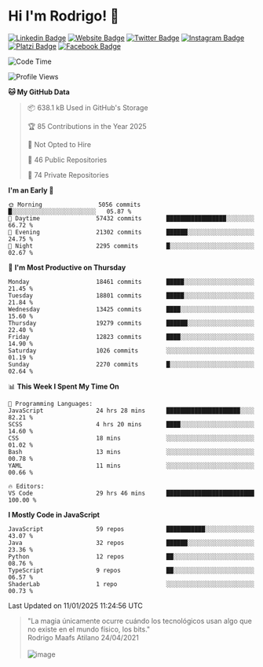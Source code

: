 # Hi I'm Rodrigo! 👋
[![Linkedin Badge](https://img.shields.io/badge/-rmaafs-blue?style=flat&logo=Linkedin&logoColor=white&link=https://www.linkedin.com/in/rmaafs/)](https://www.linkedin.com/in/rmaafs/)
[![Website Badge](https://img.shields.io/badge/-rmaafs.com-0a192f?style=flat&logo=Google-Chrome&logoColor=white&link=https://rmaafs.com)](https://rmaafs.com)
[![Twitter Badge](https://img.shields.io/badge/-@royendero-1ca0f1?style=flat&labelColor=1ca0f1&logo=twitter&logoColor=white&link=https://twitter.com/royendero)](https://twitter.com/royendero)
[![Instagram Badge](https://img.shields.io/badge/-@rmaafs-purple?style=flat&logo=instagram&logoColor=white&link=https://instagram.com/rmaafs/)](https://instagram.com/rmaafs)
[![Platzi Badge](https://img.shields.io/badge/-rmaafs-203845?style=flat&logo=Platzi&logoColor=98CA3F&link=https://platzi.com/p/rmaafs/)](https://platzi.com/p/rmaafs/)
[![Facebook Badge](https://img.shields.io/badge/-rmaafs-046CE4?style=flat&logo=Facebook&logoColor=white&link=https://www.facebook.com/rmaafs/)](https://www.facebook.com/rmaafs/)

<!--START_SECTION:waka-->
![Code Time](http://img.shields.io/badge/Code%20Time-3%2C208%20hrs%2051%20mins-blue)

![Profile Views](http://img.shields.io/badge/Profile%20Views-0-blue)

**🐱 My GitHub Data** 

> 📦 638.1 kB Used in GitHub's Storage 
 > 
> 🏆 85 Contributions in the Year 2025
 > 
> 🚫 Not Opted to Hire
 > 
> 📜 46 Public Repositories 
 > 
> 🔑 74 Private Repositories 
 > 
**I'm an Early 🐤** 

```text
🌞 Morning                5056 commits        █░░░░░░░░░░░░░░░░░░░░░░░░   05.87 % 
🌆 Daytime                57432 commits       █████████████████░░░░░░░░   66.72 % 
🌃 Evening                21302 commits       ██████░░░░░░░░░░░░░░░░░░░   24.75 % 
🌙 Night                  2295 commits        █░░░░░░░░░░░░░░░░░░░░░░░░   02.67 % 
```
📅 **I'm Most Productive on Thursday** 

```text
Monday                   18461 commits       █████░░░░░░░░░░░░░░░░░░░░   21.45 % 
Tuesday                  18801 commits       █████░░░░░░░░░░░░░░░░░░░░   21.84 % 
Wednesday                13425 commits       ████░░░░░░░░░░░░░░░░░░░░░   15.60 % 
Thursday                 19279 commits       ██████░░░░░░░░░░░░░░░░░░░   22.40 % 
Friday                   12823 commits       ████░░░░░░░░░░░░░░░░░░░░░   14.90 % 
Saturday                 1026 commits        ░░░░░░░░░░░░░░░░░░░░░░░░░   01.19 % 
Sunday                   2270 commits        █░░░░░░░░░░░░░░░░░░░░░░░░   02.64 % 
```


📊 **This Week I Spent My Time On** 

```text
💬 Programming Languages: 
JavaScript               24 hrs 28 mins      █████████████████████░░░░   82.21 % 
SCSS                     4 hrs 20 mins       ████░░░░░░░░░░░░░░░░░░░░░   14.60 % 
CSS                      18 mins             ░░░░░░░░░░░░░░░░░░░░░░░░░   01.02 % 
Bash                     13 mins             ░░░░░░░░░░░░░░░░░░░░░░░░░   00.78 % 
YAML                     11 mins             ░░░░░░░░░░░░░░░░░░░░░░░░░   00.66 % 

🔥 Editors: 
VS Code                  29 hrs 46 mins      █████████████████████████   100.00 % 
```

**I Mostly Code in JavaScript** 

```text
JavaScript               59 repos            ███████████░░░░░░░░░░░░░░   43.07 % 
Java                     32 repos            ██████░░░░░░░░░░░░░░░░░░░   23.36 % 
Python                   12 repos            ██░░░░░░░░░░░░░░░░░░░░░░░   08.76 % 
TypeScript               9 repos             ██░░░░░░░░░░░░░░░░░░░░░░░   06.57 % 
ShaderLab                1 repo              ░░░░░░░░░░░░░░░░░░░░░░░░░   00.73 % 
```




 Last Updated on 11/01/2025 11:24:56 UTC
<!--END_SECTION:waka-->

> "La magia únicamente ocurre cuándo los tecnológicos usan algo que no existe en el mundo físico, los bits."<br>
>  Rodrigo Maafs Atilano 24/04/2021
<br><br>
![image](https://user-images.githubusercontent.com/47652130/116024039-ff6eb680-a612-11eb-8b42-290c8922697e.png)

